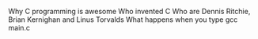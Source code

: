 Why C programming is awesome
Who invented C
Who are Dennis Ritchie, Brian Kernighan and Linus Torvalds
What happens when you type gcc main.c
